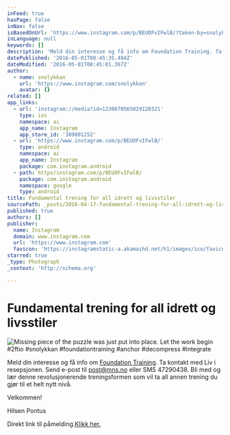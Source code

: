 ```yaml
---
inFeed: true
hasPage: false
inNav: false
isBasedOnUrl: 'https://www.instagram.com/p/BEUOFvIFwlB/?taken-by=snolykkan'
inLanguage: null
keywords: []
description: 'Meld din interesse og få info om Foundation Training. Ta kontakt med Liv i resepsjonen. Send e-post til post@mns.no eller SMS 47290438. Bli med og lær denne revolusjonerende treningsformen som vil ta all annen trening du gjør til et helt nytt nivå. '
datePublished: '2016-05-01T08:45:35.484Z'
dateModified: '2016-05-01T08:45:01.367Z'
author:
  - name: snolykkan
    url: 'https://www.instagram.com/snolykkan'
    avatar: {}
related: []
app_links:
  - url: 'instagram://media?id=1230670565029120321'
    type: ios
    namespace: ai
    app_name: Instagram
    app_store_id: '389801252'
  - url: 'https://www.instagram.com/p/BEUOFvIFwlB/'
    type: android
    namespace: ai
    app_name: Instagram
    package: com.instagram.android
  - path: https/instagram.com/p/BEUOFvIFwlB/
    package: com.instagram.android
    namespace: google
    type: android
title: Fundamental trening for all idrett og livsstiler
sourcePath: _posts/2016-04-17-fundamental-trening-for-all-idrett-og-livsstiler.md
published: true
authors: []
publisher:
  name: Instagram
  domain: www.instagram.com
  url: 'https://www.instagram.com'
  favicon: 'https://instagramstatic-a.akamaihd.net/h1/images/ico/favicon.ico/7cdab0872b15.ico'
starred: true
_type: Photograph
_context: 'http://schema.org'

---
```

# Fundamental trening for all idrett og livsstiler
![Missing piece of the puzzle was just put into place. Let the work begin #2ftio #snolykkan #foundationtraining #anchor #decompress #integrate](https://scontent.cdninstagram.com/t51.2885-15/s640x640/sh0.08/e35/12724703_1752938871603001_990957870_n.jpg?ig_cache_key=MTIzMDY3MDU2NTAyOTEyMDMyMQ%3D%3D.2)

Meld din interesse og få info om [Foundation Training][0]. Ta kontakt med Liv i resepsjonen. Send e-post til post@mns.no eller SMS 47290438\. Bli med og lær denne revolusjonerende treningsformen som vil ta all annen trening du gjør til et helt nytt nivå. 

Velkommen!

Hilsen Pontus

Direkt link til påmelding.[Klikk her.][1]

[0]: www.foundationtraining.com
[1]: https://podio.com/webforms/15595616/1045133